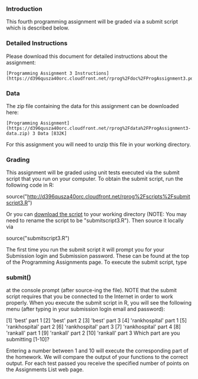 ### Introduction

This fourth programming assignment will be graded via a submit script which is described below. 

### Detailed Instructions
Please download this document for detailed instructions about the assignment:

    [Programming Assignment 3 Instructions](https://d396qusza40orc.cloudfront.net/rprog%2Fdoc%2FProgAssignment3.pdf)

### Data
The zip file containing the data for this assignment can be downloaded here:

    [Programming Assignment](https://d396qusza40orc.cloudfront.net/rprog%2Fdata%2FProgAssignment3-data.zip) 3 Data [832K]

For this assignment you will need to unzip this file in your working directory.

### Grading
This assignment will be graded using unit tests executed via the submit script that you run on your computer. To obtain the submit script, run the following code in R:

source("http://d396qusza40orc.cloudfront.net/rprog%2Fscripts%2Fsubmitscript3.R")

Or you can [download the script](http://d396qusza40orc.cloudfront.net/rprog%2Fscripts%2Fsubmitscript3.R) to your working directory (NOTE: You may need to rename the script to be "submitscript3.R"). Then source it locally via

source("submitscript3.R")

The first time you run the submit script it will prompt you for your Submission login and Submission password. These can be found at the top of the Programming Assignments page. To execute the submit script, type

### submit()

at the console prompt (after source-ing the file). NOTE that the submit script requires that you be connected to the Internet in order to work properly. When you execute the submit script in R, you will see the following menu (after typing in your submission login email and password):

[1] 'best' part 1
[2] 'best' part 2
[3] 'best' part 3
[4] 'rankhospital' part 1
[5] 'rankhospital' part 2
[6] 'rankhospital' part 3
[7] 'rankhospital' part 4
[8] 'rankall' part 1
[9] 'rankall' part 2
[10] 'rankall' part 3
Which part are you submitting [1-10]? 

Entering a number between 1 and 10 will execute the corresponding part of the homework. We will compare the output of your functions to the correct output. For each test passed you receive the specified number of points on the Assignments List web page. 
  